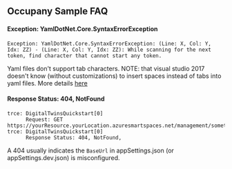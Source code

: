 ## Occupany Sample FAQ

#### Exception: YamlDotNet.Core.SyntaxErrorException

```
Exception: YamlDotNet.Core.SyntaxErrorException: (Line: X, Col: Y, Idx: ZZ) - (Line: X, Col: Y, Idx: ZZ): While scanning for the next token, find character that cannot start any token.
```

Yaml files don't support tab characters.  NOTE: that visual studio 2017 doesn't know (without customizations) to insert spaces instead of tabs into yaml files.  More details [here](https://developercommunity.visualstudio.com/content/problem/71238/editor-inserts-tabs-instead-of-spaces-for-yaml-fil.html)


#### Response Status: 404, NotFound

```
trce: DigitalTwinsQuickstart[0]
      Request: GET https://yourResource.yourLocation.azuresmartspaces.net/management/somethingWrong
trce: DigitalTwinsQuickstart[0]
      Response Status: 404, NotFound,
```

A 404 usually indicates the `BaseUrl` in appSettings.json (or appSettings.dev.json) is misconfigured.

